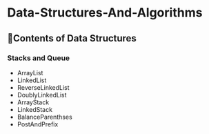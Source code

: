 # Data-Structures-And-Algorithms

## 📒Contents of Data Structures

### Stacks and Queue
- ArrayList
- LinkedList
- ReverseLinkedList
- DoublyLinkedList
- ArrayStack
- LinkedStack
- BalanceParenthses
- PostAndPrefix

